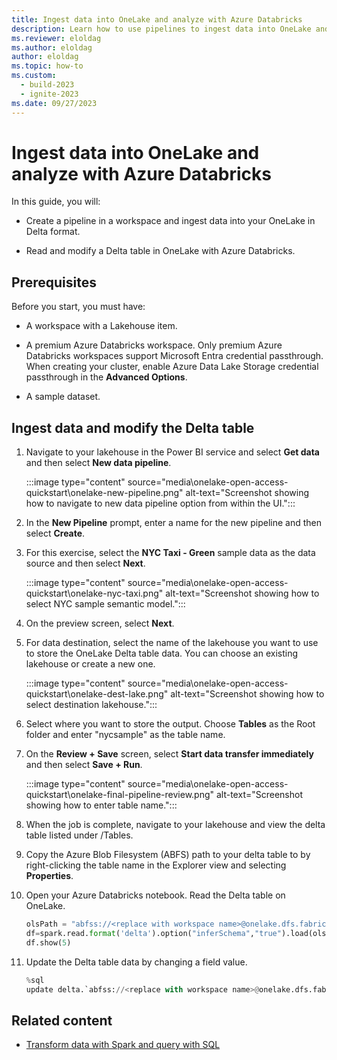 ```yaml
---
title: Ingest data into OneLake and analyze with Azure Databricks
description: Learn how to use pipelines to ingest data into OneLake and analyze that data with Azure Databricks.
ms.reviewer: eloldag
ms.author: eloldag
author: eloldag
ms.topic: how-to
ms.custom:
  - build-2023
  - ignite-2023
ms.date: 09/27/2023
---
```


# Ingest data into OneLake and analyze with Azure Databricks

In this guide, you will:

- Create a pipeline in a workspace and ingest data into your OneLake in Delta format.

- Read and modify a Delta table in OneLake with Azure Databricks.

## Prerequisites

Before you start, you must have:

- A workspace with a Lakehouse item.

- A premium Azure Databricks workspace. Only premium Azure Databricks workspaces support Microsoft Entra credential passthrough. When creating your cluster, enable Azure Data Lake Storage credential passthrough in the **Advanced Options**.

- A sample dataset.

## Ingest data and modify the Delta table

1. Navigate to your lakehouse in the Power BI service and select **Get data** and then select **New data pipeline**.

   :::image type="content" source="media\onelake-open-access-quickstart\onelake-new-pipeline.png" alt-text="Screenshot showing how to navigate to new data pipeline option from within the UI.":::

1. In the **New Pipeline** prompt, enter a name for the new pipeline and then select **Create**.

1. For this exercise, select the **NYC Taxi - Green** sample data as the data source and then select **Next**.

   :::image type="content" source="media\onelake-open-access-quickstart\onelake-nyc-taxi.png" alt-text="Screenshot showing how to select NYC sample semantic model.":::

1. On the preview screen, select **Next**.

1. For data destination, select the name of the lakehouse you want to use to store the OneLake Delta table data. You can choose an existing lakehouse or create a new one.

   :::image type="content" source="media\onelake-open-access-quickstart\onelake-dest-lake.png" alt-text="Screenshot showing how to select destination lakehouse.":::

1. Select where you want to store the output. Choose **Tables** as the Root folder and enter "nycsample" as the table name.

1. On the **Review + Save** screen, select **Start data transfer immediately** and then select **Save + Run**.

   :::image type="content" source="media\onelake-open-access-quickstart\onelake-final-pipeline-review.png" alt-text="Screenshot showing how to enter table name.":::

1. When the job is complete, navigate to your lakehouse and view the delta table listed under /Tables.

1. Copy the Azure Blob Filesystem (ABFS) path to your delta table to by right-clicking the table name in the Explorer view and selecting **Properties**.

1. Open your Azure Databricks notebook. Read the Delta table on OneLake.

    ```python
    olsPath = "abfss://<replace with workspace name>@onelake.dfs.fabric.microsoft.com/<replace with item name>.Lakehouse/Tables/nycsample" 
    df=spark.read.format('delta').option("inferSchema","true").load(olsPath)
    df.show(5)
    ```

1. Update the Delta table data by changing a field value.

    ```python
    %sql
    update delta.`abfss://<replace with workspace name>@onelake.dfs.fabric.microsoft.com/<replace with item name>.Lakehouse/Tables/nycsample` set vendorID = 99999 where vendorID = 1;
    ```

## Related content

- [Transform data with Spark and query with SQL](onelake-onecopy-quickstart.md)
